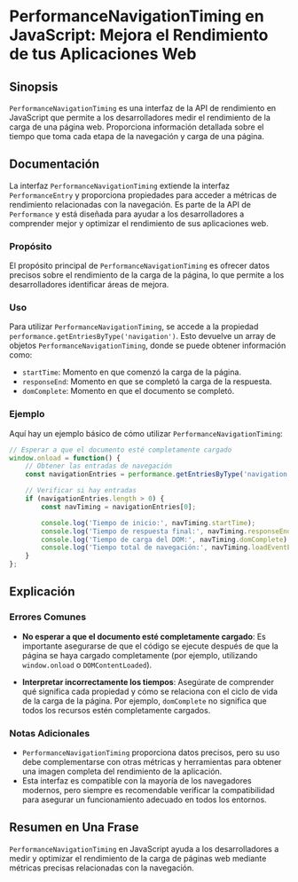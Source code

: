 <!--
Meta Description: # PerformanceNavigationTiming en JavaScript: Mejora el Rendimiento de tus Aplicaciones Web ## Sinopsis `PerformanceNavigationTiming` es una interfaz d...
Meta Keywords: que, performancenavigationtiming, rendimiento, los, carga
-->

# PerformanceNavigationTiming en JavaScript: Mejora el Rendimiento de tus Aplicaciones Web

## Sinopsis
`PerformanceNavigationTiming` es una interfaz de la API de rendimiento en JavaScript que permite a los desarrolladores medir el rendimiento de la carga de una página web. Proporciona información detallada sobre el tiempo que toma cada etapa de la navegación y carga de una página.

## Documentación
La interfaz `PerformanceNavigationTiming` extiende la interfaz `PerformanceEntry` y proporciona propiedades para acceder a métricas de rendimiento relacionadas con la navegación. Es parte de la API de `Performance` y está diseñada para ayudar a los desarrolladores a comprender mejor y optimizar el rendimiento de sus aplicaciones web.

### Propósito
El propósito principal de `PerformanceNavigationTiming` es ofrecer datos precisos sobre el rendimiento de la carga de la página, lo que permite a los desarrolladores identificar áreas de mejora.

### Uso
Para utilizar `PerformanceNavigationTiming`, se accede a la propiedad `performance.getEntriesByType('navigation')`. Esto devuelve un array de objetos `PerformanceNavigationTiming`, donde se puede obtener información como:

- `startTime`: Momento en que comenzó la carga de la página.
- `responseEnd`: Momento en que se completó la carga de la respuesta.
- `domComplete`: Momento en que el documento se completó.

### Ejemplo
Aquí hay un ejemplo básico de cómo utilizar `PerformanceNavigationTiming`:

```javascript
// Esperar a que el documento esté completamente cargado
window.onload = function() {
    // Obtener las entradas de navegación
    const navigationEntries = performance.getEntriesByType('navigation');

    // Verificar si hay entradas
    if (navigationEntries.length > 0) {
        const navTiming = navigationEntries[0];

        console.log('Tiempo de inicio:', navTiming.startTime);
        console.log('Tiempo de respuesta final:', navTiming.responseEnd);
        console.log('Tiempo de carga del DOM:', navTiming.domComplete);
        console.log('Tiempo total de navegación:', navTiming.loadEventEnd - navTiming.startTime);
    }
};
```

## Explicación
### Errores Comunes
- **No esperar a que el documento esté completamente cargado**: Es importante asegurarse de que el código se ejecute después de que la página se haya cargado completamente (por ejemplo, utilizando `window.onload` o `DOMContentLoaded`).
  
- **Interpretar incorrectamente los tiempos**: Asegúrate de comprender qué significa cada propiedad y cómo se relaciona con el ciclo de vida de la carga de la página. Por ejemplo, `domComplete` no significa que todos los recursos estén completamente cargados.

### Notas Adicionales
- `PerformanceNavigationTiming` proporciona datos precisos, pero su uso debe complementarse con otras métricas y herramientas para obtener una imagen completa del rendimiento de la aplicación.
- Esta interfaz es compatible con la mayoría de los navegadores modernos, pero siempre es recomendable verificar la compatibilidad para asegurar un funcionamiento adecuado en todos los entornos.

## Resumen en Una Frase
`PerformanceNavigationTiming` en JavaScript ayuda a los desarrolladores a medir y optimizar el rendimiento de la carga de páginas web mediante métricas precisas relacionadas con la navegación.